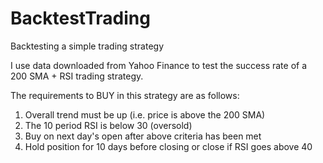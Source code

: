 # BacktestTrading
Backtesting a  simple trading strategy

I use data downloaded from Yahoo Finance to test the success rate of a 200 SMA + RSI trading strategy.

The requirements to BUY in this strategy are as follows:
1. Overall trend must be up (i.e. price is above the 200 SMA)
2. The 10 period RSI is below 30 (oversold)
3. Buy on next day's open after above criteria has been met
4. Hold position for 10 days before closing or close if RSI goes above 40

